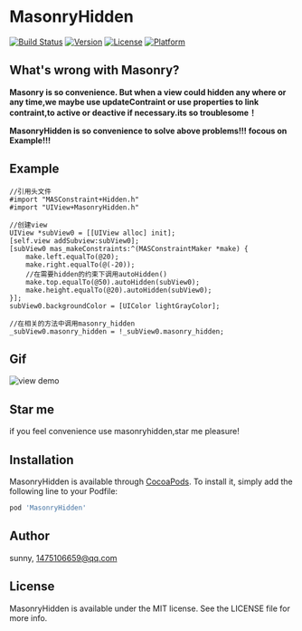 # MasonryHidden

[![Build Status](https://travis-ci.org/SunnySunning/MasonryHidden.svg?branch=master)](https://travis-ci.org/SunnySunning/MasonryHidden)
[![Version](https://img.shields.io/cocoapods/v/MasonryHidden.svg?style=flat)](https://cocoapods.org/pods/MasonryHidden)
[![License](https://img.shields.io/cocoapods/l/MasonryHidden.svg?style=flat)](https://cocoapods.org/pods/MasonryHidden)
[![Platform](https://img.shields.io/cocoapods/p/MasonryHidden.svg?style=flat)](https://cocoapods.org/pods/MasonryHidden)

## What's wrong with Masonry?
**Masonry is so convenience. But when a view could hidden any where or any time,we maybe use updateContraint or use properties to link contraint,to active or deactive if necessary.its so troublesome！**

**MasonryHidden is so convenience to solve above problems!!! focous on Example!!!**


## Example

```obj-c
//引用头文件
#import "MASConstraint+Hidden.h"
#import "UIView+MasonryHidden.h"

//创建view
UIView *subView0 = [[UIView alloc] init];
[self.view addSubview:subView0];
[subView0 mas_makeConstraints:^(MASConstraintMaker *make) {
    make.left.equalTo(@20);
    make.right.equalTo(@(-20));
    //在需要hidden的约束下调用autoHidden()
    make.top.equalTo(@50).autoHidden(subView0);
    make.height.equalTo(@20).autoHidden(subView0);
}];
subView0.backgroundColor = [UIColor lightGrayColor];

//在相关的方法中调用masonry_hidden
_subView0.masonry_hidden = !_subView0.masonry_hidden;

```
## Gif

![view demo](https://github.com/SunnySunning/MasonryHidden/blob/master/MaonryHidden.gif)

## Star me

if you feel convenience use masonryhidden,star me pleasure!


## Installation

MasonryHidden is available through [CocoaPods](https://cocoapods.org). To install
it, simply add the following line to your Podfile:

```ruby
pod 'MasonryHidden'
```

## Author

sunny, 1475106659@qq.com

## License

MasonryHidden is available under the MIT license. See the LICENSE file for more info.
